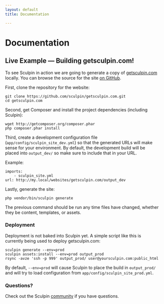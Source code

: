 ```yaml
---
layout: default
title: Documentation

---
```


# Documentation

## Live Example &mdash; Building getsculpin.com!

To see Sculpin in action we are going to generate a copy of [getsculpin.com][0]
locally. You can browse the source for the site [on GitHub][1].

First, clone the repository for the website:

    git clone https://github.com/sculpin/getsculpin.com.git
    cd getsculpin.com

Second, get Composer and install the project dependencies (including Sculpin):

    wget http://getcomposer.org/composer.phar
    php composer.phar install

Third, create a development configuration file (`app/config/sculpin_site_dev.yml`)
so that the generated URLs will make sense for your environment. By default,
the development build will be placed into `output_dev/` so make sure to include
that in your URL.

Example:

    imports:
        - sculpin_site.yml
    url: http://my.local/websites/getsculpin.com/output_dev

Lastly, generate the site:

    php vendor/bin/sculpin generate

The previous command should be run any time files have changed, whether they be
content, templates, or assets.

### Deployment

Deployment is not baked into Sculpin yet. A simple script like this is currently
being used to deploy getsculpin.com:

    sculpin generate --env=prod
    sculpin assets:install --env=prod output_prod
    rsync -avze 'ssh -p 999' output_prod/ user@yoursculpin.com:public_html

By default, `--env=prod` will cause Sculpin to place the build in `output_prod/`
and will try to load configuration from `app/config/sculpin_site_prod.yml`.


### Questions?

Check out the Sculpin [community]({{site.url}}/community) if you have questions.

[0]: http://getsculpin.com
[1]: https://github.com/sculpin/getsculpin.com
